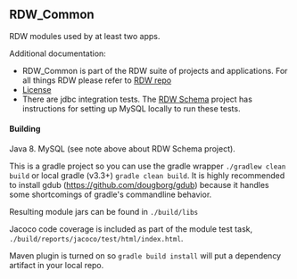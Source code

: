 ## RDW_Common
RDW modules used by at least two apps.

Additional documentation:
* RDW_Common is part of the RDW suite of projects and applications. 
For all things RDW please refer to [RDW repo](https://github.com/SmarterApp/RDW)
* [License](LICENSE)
* There are jdbc integration tests. The [RDW Schema](https://github.com/SmarterApp/RDW_Schema) 
project has instructions for setting up MySQL locally to run these tests.  

#### Building
Java 8.
MySQL (see note above about RDW Schema project).

This is a gradle project so you can use the gradle wrapper `./gradlew clean build` or 
local gradle (v3.3+) `gradle clean build`. It is highly recommended to install gdub
(https://github.com/dougborg/gdub) because it handles some shortcomings of
gradle's commandline behavior.

Resulting module jars can be found in `./build/libs`

Jacoco code coverage is included as part of the module test task, `./build/reports/jacoco/test/html/index.html`.

Maven plugin is turned on so `gradle build install` will put a dependency artifact in your local repo.



